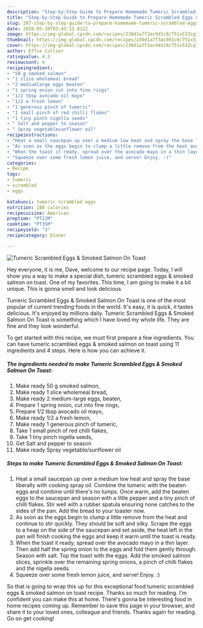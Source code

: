 ```yaml
---
description: "Step-by-Step Guide to Prepare Homemade Tumeric Scrambled Eggs &amp;amp; Smoked Salmon On Toast"
title: "Step-by-Step Guide to Prepare Homemade Tumeric Scrambled Eggs &amp;amp; Smoked Salmon On Toast"
slug: 287-step-by-step-guide-to-prepare-homemade-tumeric-scrambled-eggs-and-amp-smoked-salmon-on-toast
date: 2020-05-30T03:43:13.812Z
image: https://img-global.cpcdn.com/recipes/230d1a7f3ac9d1c0/751x532cq70/tumeric-scrambled-eggs-smoked-salmon-on-toast-recipe-main-photo.jpg
thumbnail: https://img-global.cpcdn.com/recipes/230d1a7f3ac9d1c0/751x532cq70/tumeric-scrambled-eggs-smoked-salmon-on-toast-recipe-main-photo.jpg
cover: https://img-global.cpcdn.com/recipes/230d1a7f3ac9d1c0/751x532cq70/tumeric-scrambled-eggs-smoked-salmon-on-toast-recipe-main-photo.jpg
author: Effie Collier
ratingvalue: 4.3
reviewcount: 4
recipeingredient:
- "50 g smoked salmon"
- "1 slice wholemeal bread"
- "2 mediumlarge eggs beaten"
- "1 spring onion cut into fine rings"
- "1/2 tbsp avocado oil mayo"
- "1/2 a fresh lemon"
- "1 generous pinch of tumeric"
- "1 small pinch of red chilli flakes"
- "1 tiny pinch nigella seeds"
- " Salt and pepper to season"
- " Spray vegetablesunflower oil"
recipeinstructions:
- "Heat a small saucepan up over a medium low heat and spray the base liberally with cooking spray oil. Combine the tumeric with the beaten eggs and combine until there&#39;s no lumps. Once warm, add the beaten eggs to the saucepan and season with a little pepper and a tiny pinch of chilli flakes. Stir well with a rubber spatula ensuring none catches to the sides of the pan. Add the bread to your toaster now."
- "As soon as the eggs begin to clump a little remove from the heat and continue to stir quickly. They should be soft and silky. Scrape the eggs to a heap on the side of the saucepan and set aside, the heat left in the pan will finish cooking the eggs and keep it warm until the toast is ready."
- "When the toast it ready, spread over the avocado mayo in a thin layer. Then add half the spring onion to the eggs and fold them gently through. Season with salt. Top the toast with the eggs. Add the smoked salmon slices, sprinkle over the remaining spring onions, a pinch of chilli flakes and the nigella seeds."
- "Squeeze over some fresh lemon juice, and serve! Enjoy. :)"
categories:
- Recipe
tags:
- tumeric
- scrambled
- eggs

katakunci: tumeric scrambled eggs 
nutrition: 288 calories
recipecuisine: American
preptime: "PT22M"
cooktime: "PT35M"
recipeyield: "3"
recipecategory: Dinner

---
```



![Tumeric Scrambled Eggs &amp; Smoked Salmon On Toast](https://img-global.cpcdn.com/recipes/230d1a7f3ac9d1c0/751x532cq70/tumeric-scrambled-eggs-smoked-salmon-on-toast-recipe-main-photo.jpg)

Hey everyone, it is me, Dave, welcome to our recipe page. Today, I will show you a way to make a special dish, tumeric scrambled eggs &amp; smoked salmon on toast. One of my favorites. This time, I am going to make it a bit unique. This is gonna smell and look delicious.



Tumeric Scrambled Eggs &amp; Smoked Salmon On Toast is one of the most popular of current trending foods in the world. It's easy, it is quick, it tastes delicious. It's enjoyed by millions daily. Tumeric Scrambled Eggs &amp; Smoked Salmon On Toast is something which I have loved my whole life. They are fine and they look wonderful.


To get started with this recipe, we must first prepare a few ingredients. You can have tumeric scrambled eggs &amp; smoked salmon on toast using 11 ingredients and 4 steps. Here is how you can achieve it.

<!--inarticleads1-->

##### The ingredients needed to make Tumeric Scrambled Eggs &amp; Smoked Salmon On Toast:

1. Make ready 50 g smoked salmon,
1. Make ready 1 slice wholemeal bread,
1. Make ready 2 medium-large eggs, beaten,
1. Prepare 1 spring onion, cut into fine rings,
1. Prepare 1/2 tbsp avocado oil mayo,
1. Make ready 1/2 a fresh lemon,
1. Make ready 1 generous pinch of tumeric,
1. Take 1 small pinch of red chilli flakes,
1. Take 1 tiny pinch nigella seeds,
1. Get  Salt and pepper to season
1. Make ready  Spray vegetable/sunflower oil




<!--inarticleads2-->

##### Steps to make Tumeric Scrambled Eggs &amp; Smoked Salmon On Toast:

1. Heat a small saucepan up over a medium low heat and spray the base liberally with cooking spray oil. Combine the tumeric with the beaten eggs and combine until there&#39;s no lumps. Once warm, add the beaten eggs to the saucepan and season with a little pepper and a tiny pinch of chilli flakes. Stir well with a rubber spatula ensuring none catches to the sides of the pan. Add the bread to your toaster now.
1. As soon as the eggs begin to clump a little remove from the heat and continue to stir quickly. They should be soft and silky. Scrape the eggs to a heap on the side of the saucepan and set aside, the heat left in the pan will finish cooking the eggs and keep it warm until the toast is ready.
1. When the toast it ready, spread over the avocado mayo in a thin layer. Then add half the spring onion to the eggs and fold them gently through. Season with salt. Top the toast with the eggs. Add the smoked salmon slices, sprinkle over the remaining spring onions, a pinch of chilli flakes and the nigella seeds.
1. Squeeze over some fresh lemon juice, and serve! Enjoy. :)




So that is going to wrap this up for this exceptional food tumeric scrambled eggs &amp; smoked salmon on toast recipe. Thanks so much for reading. I'm confident you can make this at home. There's gonna be interesting food in home recipes coming up. Remember to save this page in your browser, and share it to your loved ones, colleague and friends. Thanks again for reading. Go on get cooking!
